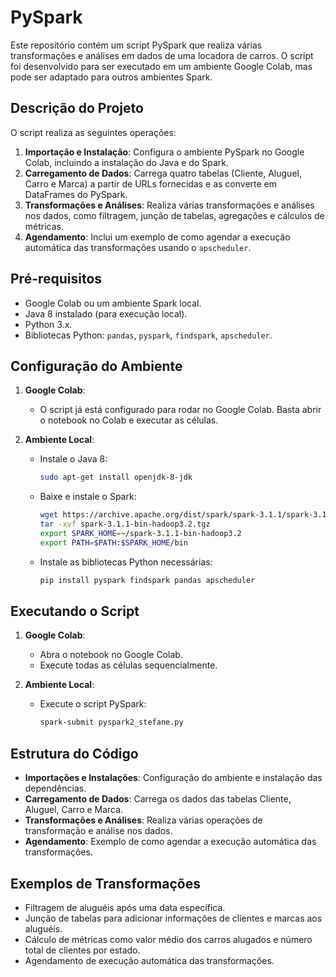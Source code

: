 # PySpark
Este repositório contém um script PySpark que realiza várias transformações e análises em dados de uma locadora de carros. O script foi desenvolvido para ser executado em um ambiente Google Colab, mas pode ser adaptado para outros ambientes Spark.

## Descrição do Projeto

O script realiza as seguintes operações:

1. **Importação e Instalação**: Configura o ambiente PySpark no Google Colab, incluindo a instalação do Java e do Spark.
2. **Carregamento de Dados**: Carrega quatro tabelas (Cliente, Aluguel, Carro e Marca) a partir de URLs fornecidas e as converte em DataFrames do PySpark.
3. **Transformações e Análises**: Realiza várias transformações e análises nos dados, como filtragem, junção de tabelas, agregações e cálculos de métricas.
4. **Agendamento**: Inclui um exemplo de como agendar a execução automática das transformações usando o `apscheduler`.

## Pré-requisitos

- Google Colab ou um ambiente Spark local.
- Java 8 instalado (para execução local).
- Python 3.x.
- Bibliotecas Python: `pandas`, `pyspark`, `findspark`, `apscheduler`.

## Configuração do Ambiente

1. **Google Colab**:
   - O script já está configurado para rodar no Google Colab. Basta abrir o notebook no Colab e executar as células.

2. **Ambiente Local**:
   - Instale o Java 8:
     ```bash
     sudo apt-get install openjdk-8-jdk
     ```
   - Baixe e instale o Spark:
     ```bash
     wget https://archive.apache.org/dist/spark/spark-3.1.1/spark-3.1.1-bin-hadoop3.2.tgz
     tar -xvf spark-3.1.1-bin-hadoop3.2.tgz
     export SPARK_HOME=~/spark-3.1.1-bin-hadoop3.2
     export PATH=$PATH:$SPARK_HOME/bin
     ```
   - Instale as bibliotecas Python necessárias:
     ```bash
     pip install pyspark findspark pandas apscheduler
     ```

## Executando o Script

1. **Google Colab**:
   - Abra o notebook no Google Colab.
   - Execute todas as células sequencialmente.

2. **Ambiente Local**:
   - Execute o script PySpark:
     ```bash
     spark-submit pyspark2_stefane.py
     ```

## Estrutura do Código

- **Importações e Instalações**: Configuração do ambiente e instalação das dependências.
- **Carregamento de Dados**: Carrega os dados das tabelas Cliente, Aluguel, Carro e Marca.
- **Transformações e Análises**: Realiza várias operações de transformação e análise nos dados.
- **Agendamento**: Exemplo de como agendar a execução automática das transformações.

## Exemplos de Transformações

- Filtragem de aluguéis após uma data específica.
- Junção de tabelas para adicionar informações de clientes e marcas aos aluguéis.
- Cálculo de métricas como valor médio dos carros alugados e número total de clientes por estado.
- Agendamento de execução automática das transformações.
